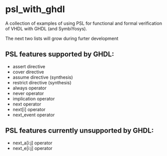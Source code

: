 # psl_with_ghdl

A collection of examples of using PSL for functional and formal verification of VHDL with GHDL (and SymbiYosys).


The next two lists will grow during furter development

## PSL features supported by GHDL:

* assert directive
* cover directive
* assume directive (synthesis)
* restrict directive (synthesis)
* always operator
* never operator
* implication operator
* next operator
* next[i] operator
* next_event operator

## PSL features currently unsupported by GHDL:

* next_a[i:j] operator
* next_e[i:j] operator
